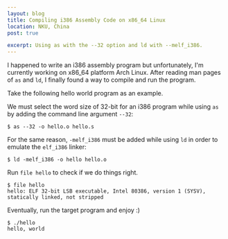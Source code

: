 ```yaml
---
layout: blog
title: Compiling i386 Assembly Code on x86_64 Linux
location: NKU, China
post: true

excerpt: Using as with the --32 option and ld with --melf_i386.
---
```


I happened to write an i386 assembly program but unfortunately, I'm
currently working on x86\_64 platform Arch Linux. After reading man
pages of `as` and `ld`, I finally found a way to compile and run the
program.

Take the following hello world program as an example.

<script src="https://gist.github.com/leewings/5925252.js"></script>

We must select the word size of 32-bit for an i386 program while using
`as` by adding the command line argument `--32`:

    $ as --32 -o hello.o hello.s

For the same reason, `-melf_i386` must be added while using `ld` in
order to emulate the `elf_i386` linker:

    $ ld -melf_i386 -o hello hello.o

Run `file hello` to check if we do things right.

    $ file hello
    hello: ELF 32-bit LSB executable, Intel 80386, version 1 (SYSV), statically linked, not stripped

Eventually, run the target program and enjoy :)

    $ ./hello
    hello, world
